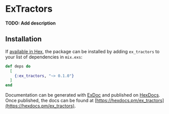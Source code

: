 # ExTractors

**TODO: Add description**

## Installation

If [available in Hex](https://hex.pm/docs/publish), the package can be installed
by adding `ex_tractors` to your list of dependencies in `mix.exs`:

```elixir
def deps do
  [
    {:ex_tractors, "~> 0.1.0"}
  ]
end
```

Documentation can be generated with [ExDoc](https://github.com/elixir-lang/ex_doc)
and published on [HexDocs](https://hexdocs.pm). Once published, the docs can
be found at [https://hexdocs.pm/ex_tractors](https://hexdocs.pm/ex_tractors).

